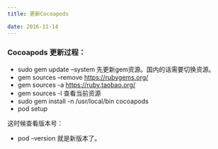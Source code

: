 ```yaml
---
title: 更新Cocoapods

date: 2016-11-14 
---
```


### Cocoapods 更新过程：

* sudo gem update –system 先更新gem资源。国内的话需要切换资源。
* gem sources –remove https://rubygems.org/
* gem sources -a https://ruby.taobao.org/
* gem sources -l 查看当前资源
* sudo gem install -n /usr/local/bin cocoapods
* pod setup

这时候查看版本号：

* pod –version
就是新版本了。